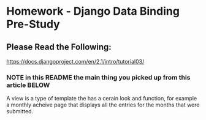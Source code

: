 # Homework - Django Data Binding Pre-Study

## Please Read the Following:
https://docs.djangoproject.com/en/2.1/intro/tutorial03/

### NOTE in this README the main thing you picked up from this article BELOW
A view is a type of template the has a cerain look and function, for example a monthly acheive page that displays all the entries for the months that were submitted.
